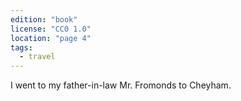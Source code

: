 ```yaml
---
edition: "book"
license: "CC0 1.0"
location: "page 4"
tags:
  - travel
---
```

I went to my father-in-law Mr. Fromonds to
Cheyham.
